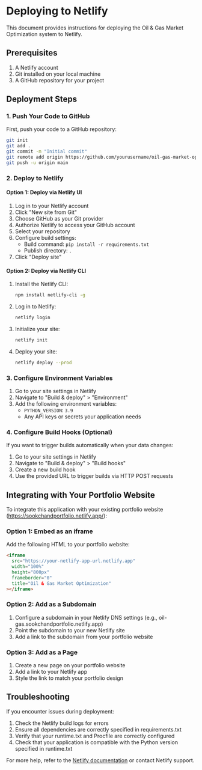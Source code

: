 # Deploying to Netlify

This document provides instructions for deploying the Oil & Gas Market Optimization system to Netlify.

## Prerequisites

1. A Netlify account
2. Git installed on your local machine
3. A GitHub repository for your project

## Deployment Steps

### 1. Push Your Code to GitHub

First, push your code to a GitHub repository:

```bash
git init
git add .
git commit -m "Initial commit"
git remote add origin https://github.com/yourusername/oil-gas-market-optimization.git
git push -u origin main
```

### 2. Deploy to Netlify

#### Option 1: Deploy via Netlify UI

1. Log in to your Netlify account
2. Click "New site from Git"
3. Choose GitHub as your Git provider
4. Authorize Netlify to access your GitHub account
5. Select your repository
6. Configure build settings:
   - Build command: `pip install -r requirements.txt`
   - Publish directory: `.`
7. Click "Deploy site"

#### Option 2: Deploy via Netlify CLI

1. Install the Netlify CLI:
   ```bash
   npm install netlify-cli -g
   ```

2. Log in to Netlify:
   ```bash
   netlify login
   ```

3. Initialize your site:
   ```bash
   netlify init
   ```

4. Deploy your site:
   ```bash
   netlify deploy --prod
   ```

### 3. Configure Environment Variables

1. Go to your site settings in Netlify
2. Navigate to "Build & deploy" > "Environment"
3. Add the following environment variables:
   - `PYTHON_VERSION`: `3.9`
   - Any API keys or secrets your application needs

### 4. Configure Build Hooks (Optional)

If you want to trigger builds automatically when your data changes:

1. Go to your site settings in Netlify
2. Navigate to "Build & deploy" > "Build hooks"
3. Create a new build hook
4. Use the provided URL to trigger builds via HTTP POST requests

## Integrating with Your Portfolio Website

To integrate this application with your existing portfolio website (https://sookchandportfolio.netlify.app/):

### Option 1: Embed as an iframe

Add the following HTML to your portfolio website:

```html
<iframe 
  src="https://your-netlify-app-url.netlify.app" 
  width="100%" 
  height="800px" 
  frameborder="0"
  title="Oil & Gas Market Optimization"
></iframe>
```

### Option 2: Add as a Subdomain

1. Configure a subdomain in your Netlify DNS settings (e.g., oil-gas.sookchandportfolio.netlify.app)
2. Point the subdomain to your new Netlify site
3. Add a link to the subdomain from your portfolio website

### Option 3: Add as a Page

1. Create a new page on your portfolio website
2. Add a link to your Netlify app
3. Style the link to match your portfolio design

## Troubleshooting

If you encounter issues during deployment:

1. Check the Netlify build logs for errors
2. Ensure all dependencies are correctly specified in requirements.txt
3. Verify that your runtime.txt and Procfile are correctly configured
4. Check that your application is compatible with the Python version specified in runtime.txt

For more help, refer to the [Netlify documentation](https://docs.netlify.com/) or contact Netlify support.
